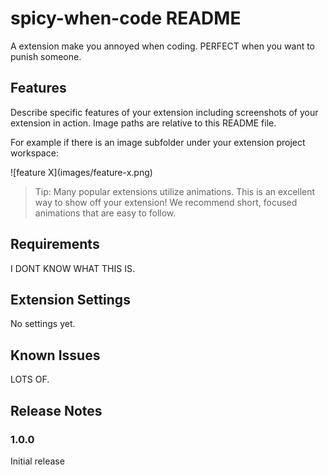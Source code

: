 # spicy-when-code README

A extension make you annoyed when coding. PERFECT when you want to punish someone.

## Features

Describe specific features of your extension including screenshots of your extension in action. Image paths are relative to this README file.

For example if there is an image subfolder under your extension project workspace:

\!\[feature X\]\(images/feature-x.png\)

> Tip: Many popular extensions utilize animations. This is an excellent way to show off your extension! We recommend short, focused animations that are easy to follow.

## Requirements

I DONT KNOW WHAT THIS IS.

## Extension Settings

No settings yet.

## Known Issues

LOTS OF.

## Release Notes

### 1.0.0

Initial release
